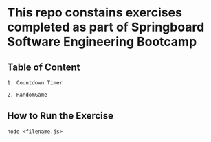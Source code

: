 # This repo constains exercises completed as part of Springboard Software Engineering Bootcamp

## Table of Content

    1. Countdown Timer

    2. RandomGame

## How to Run the Exercise

    node <filename.js>

